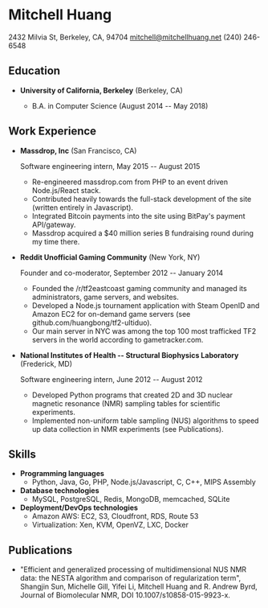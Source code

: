 Mitchell Huang
===============

2432 Milvia St, Berkeley, CA, 94704
mitchell@mitchellhuang.net
(240) 246-6548

Education
---------

*   **University of California, Berkeley** (Berkeley, CA)

    -   B.A. in Computer Science (August 2014 -- May 2018)

Work Experience
---------------

*   **Massdrop, Inc** (San Francisco, CA)

    Software engineering intern, May 2015 -- August 2015

    -   Re-engineered massdrop.com from PHP to an event driven Node.js/React stack.
    -   Contributed heavily towards the full-stack development of the site (written entirely in Javascript).
    -   Integrated Bitcoin payments into the site using BitPay's payment API/gateway.
    -   Massdrop acquired a $40 million series B fundraising round during my time there.

*   **Reddit Unofficial Gaming Community** (New York, NY)

    Founder and co-moderator, September 2012 -- January 2014

    -   Founded the /r/tf2eastcoast gaming community and managed its administrators, game servers, and websites.
    -   Developed a Node.js tournament application with Steam OpenID and Amazon EC2 for on-demand
        game servers (see github.com/huangbong/tf2-ultiduo).
    -   Our main server in NYC was among the top 100 most trafficked TF2 servers in the world according to gametracker.com.

*   **National Institutes of Health -- Structural Biophysics Laboratory** (Frederick, MD)

    Software engineering intern, June 2012 -- August 2012

    -   Developed Python programs that created 2D and 3D nuclear magnetic resonance (NMR) sampling
        tables for scientific experiments.
    -   Implemented non-uniform table sampling (NUS) algorithms to speed up data collection in NMR
        experiments (see Publications).

Skills
------

*   **Programming languages**
    -   Python, Java, Go, PHP, Node.js/Javascript, C, C++, MIPS Assembly
*   **Database technologies**
    -   MySQL, PostgreSQL, Redis, MongoDB, memcached, SQLite
*   **Deployment/DevOps technologies**
    -   Amazon AWS: EC2, S3, Cloudfront, RDS, Route 53
    -   Virtualization: Xen, KVM, OpenVZ, LXC, Docker

Publications
------

*   "Efficient and generalized processing of multidimensional NUS NMR data: the NESTA algorithm
    and comparison of regularization term", Shangjin Sun, Michelle Gill, Yifei Li, Mitchell Huang
    and R. Andrew Byrd, Journal of Biomolecular NMR, DOI 10.1007/s10858-015-9923-x.
